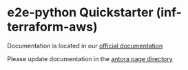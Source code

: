 # e2e-python Quickstarter (inf-terraform-aws)

Documentation is located in our [official documentation](https://www.opendevstack.org/ods-documentation/opendevstack/latest/getting-started/index.html)

Please update documentation in the [antora page directory](https://github.com/opendevstack/ods-quickstarters/tree/master/docs/modules/quickstarters/pages)
